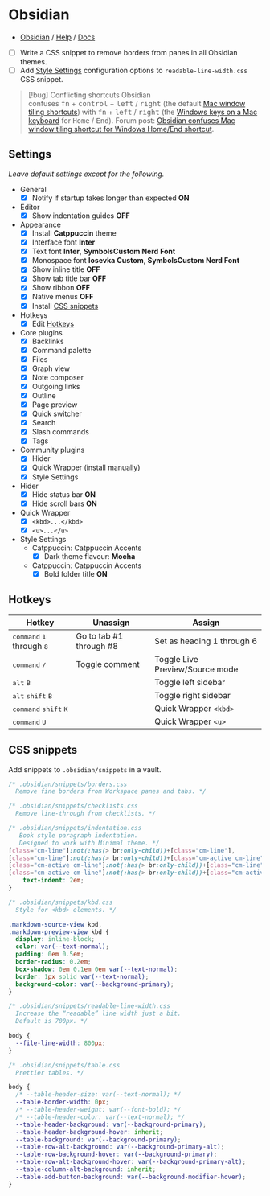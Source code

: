 # Obsidian

- [Obsidian](https://obsidian.md) / [Help](https://help.obsidian.md/Home) / [Docs](https://docs.obsidian.md/Home)

- [ ] Write a CSS snippet to remove borders from panes in all Obsidian themes.
- [ ] Add [Style Settings](https://github.com/mgmeyers/obsidian-style-settings) configuration options to `readable-line-width.css` CSS snippet.

> [!bug] Conflicting shortcuts
> Obsidian confuses <kbd>fn</kbd> + <kbd>control</kbd> + <kbd>left</kbd> / <kbd>right</kbd> (the default [Mac window tiling shortcuts](https://support.apple.com/en-au/guide/mac-help/mchl9674d0b0/mac)) with <kbd>fn</kbd> + <kbd>left</kbd> / <kbd>right</kbd> (the [Windows keys on a Mac keyboard](https://support.apple.com/en-au/guide/mac-help/cpmh0152/mac) for <kbd>Home</kbd> / <kbd>End</kbd>). Forum post: [Obsidian confuses Mac window tiling shortcut for Windows Home/End shortcut](https://forum.obsidian.md/t/obsidian-confuses-mac-window-tiling-shortcut-for-windows-home-end-shortcut/91551).

## Settings

*Leave default settings except for the following.*

- General
	- [x] Notify if startup takes longer than expected **ON**
- Editor
	- [x] Show indentation guides **OFF**
- Appearance
	- [x] Install **Catppuccin** theme
	- [x] Interface font **Inter**
	- [x] Text font **Inter**, **SymbolsCustom Nerd Font**
	- [x] Monospace font **Iosevka Custom**, **SymbolsCustom Nerd Font**
	- [x] Show inline title **OFF**
	- [x] Show tab title bar **OFF**
	- [x] Show ribbon **OFF**
	- [x] Native menus **OFF**
	- [x] Install [CSS snippets](#css-snippets)
- Hotkeys
	- [x] Edit [Hotkeys](#hotkeys)
- Core plugins
	- [x] Backlinks
	- [x] Command palette
	- [x] Files
	- [x] Graph view
	- [x] Note composer
	- [x] Outgoing links
	- [x] Outline
	- [x] Page preview
	- [x] Quick switcher
	- [x] Search
	- [x] Slash commands
	- [x] Tags
- Community plugins
	- [x] Hider
	- [x] Quick Wrapper (install manually)
	- [x] Style Settings
- Hider
	- [x] Hide status bar **ON**
	- [x] Hide scroll bars **ON**
- Quick Wrapper
	- [x] `<kbd>...</kbd>`
	- [x] `<u>...</u>`
- Style Settings
	- Catppuccin: Catppuccin Accents
		- [x] Dark theme flavour: **Mocha**
	- Catppuccin: Catppuccin Accents
		- [x] Bold folder title **ON**

## Hotkeys

| Hotkey                                               | Unassign                | Assign                          |
| ---------------------------------------------------- | ----------------------- | ------------------------------- |
| <kbd>command</kbd> <kbd>1</kbd> through <kbd>8</kbd> | Go to tab #1 through #8 | Set as heading 1 through 6      |
| <kbd>command</kbd> <kbd>/</kbd>                      | Toggle comment          | Toggle Live Preview/Source mode |
| <kbd>alt</kbd> <kbd>B</kbd>                          |                         | Toggle left sidebar             |
| <kbd>alt</kbd> <kbd>shift</kbd> <kbd>B</kbd>         |                         | Toggle right sidebar            |
| <kbd>command</kbd> <kbd>shift</kbd> <kbd>K</kbd>     |                         | Quick Wrapper `<kbd>`           |
| <kbd>command</kbd> <kbd>U</kbd>                      |                         | Quick Wrapper `<u>`             |

## CSS snippets

Add snippets to `.obsidian/snippets` in a vault.

```css
/* .obsidian/snippets/borders.css
  Remove fine borders from Workspace panes and tabs. */
```

```css
/* .obsidian/snippets/checklists.css
  Remove line-through from checklists. */
```

```css
/* .obsidian/snippets/indentation.css
   Book style paragraph indentation.
   Designed to work with Minimal theme. */
[class="cm-line"]:not(:has(> br:only-child))+[class="cm-line"],
[class="cm-line"]:not(:has(> br:only-child))+[class="cm-active cm-line"],
[class="cm-active cm-line"]:not(:has(> br:only-child))+[class="cm-line"],
[class="cm-active cm-line"]:not(:has(> br:only-child))+[class="cm-active cm-line"] {
    text-indent: 2em;
}
```

```css
/* .obsidian/snippets/kbd.css
  Style for <kbd> elements. */

.markdown-source-view kbd,
.markdown-preview-view kbd {
  display: inline-block;
  color: var(--text-normal);
  padding: 0em 0.5em;
  border-radius: 0.2em;
  box-shadow: 0em 0.1em 0em var(--text-normal);
  border: 1px solid var(--text-normal);
  background-color: var(--background-primary);
}
```

```css
/* .obsidian/snippets/readable-line-width.css
  Increase the “readable” line width just a bit.
  Default is 700px. */

body {
  --file-line-width: 800px;
}
```

```css
/* .obsidian/snippets/table.css
  Prettier tables. */

body {
  /* --table-header-size: var(--text-normal); */
  --table-border-width: 0px;
  /* --table-header-weight: var(--font-bold); */
  /* --table-header-color: var(--text-normal); */
  --table-header-background: var(--background-primary);
  --table-header-background-hover: inherit;
  --table-background: var(--background-primary);
  --table-row-alt-background: var(--background-primary-alt);
  --table-row-background-hover: var(--background-primary);
  --table-row-alt-background-hover: var(--background-primary-alt);
  --table-column-alt-background: inherit;
  --table-add-button-background: var(--background-modifier-hover);
}
```
